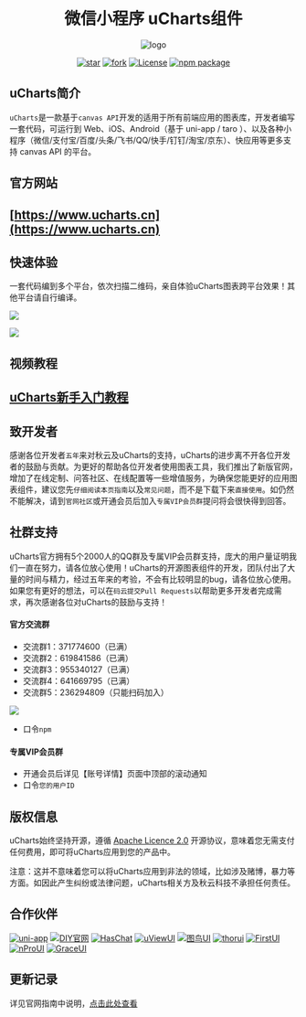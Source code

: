 <h1 align="center">微信小程序 uCharts组件</h1>

<div align="center">

![logo](https://img-blog.csdnimg.cn/4a276226973841468c1be356f8d9438b.png)

[![star](https://gitee.com/uCharts/uCharts/badge/star.svg?theme=gvp)](https://gitee.com/uCharts/uCharts/stargazers)
[![fork](https://gitee.com/uCharts/uCharts/badge/fork.svg?theme=gvp)](https://gitee.com/uCharts/uCharts/members)
[![License](https://img.shields.io/badge/license-Apache%202-4EB1BA.svg)](https://www.apache.org/licenses/LICENSE-2.0.html)
[![npm package](https://img.shields.io/npm/v/@qiun/ucharts.svg?style=flat-square)](https://www.npmjs.com/~qiun)

</div>

## uCharts简介

`uCharts`是一款基于`canvas API`开发的适用于所有前端应用的图表库，开发者编写一套代码，可运行到 Web、iOS、Android（基于 uni-app / taro ）、以及各种小程序（微信/支付宝/百度/头条/飞书/QQ/快手/钉钉/淘宝/京东）、快应用等更多支持 canvas API 的平台。

## 官方网站

## [https://www.ucharts.cn](https://www.ucharts.cn)

## 快速体验

一套代码编到多个平台，依次扫描二维码，亲自体验uCharts图表跨平台效果！其他平台请自行编译。

![](https://www.ucharts.cn/images/web/guide/qrcode20220224.png)

![](https://img-blog.csdnimg.cn/7d0115593ff24ac39a224fb7c6ed72a4.png)


## 视频教程
## [uCharts新手入门教程](https://www.bilibili.com/video/BV1qA411Q7se/?share_source=copy_web&vd_source=42a1242f9aaade6427736af69eb2e1d9)

## 致开发者

感谢各位开发者`五年`来对秋云及uCharts的支持，uCharts的进步离不开各位开发者的鼓励与贡献。为更好的帮助各位开发者使用图表工具，我们推出了新版官网，增加了在线定制、问答社区、在线配置等一些增值服务，为确保您能更好的应用图表组件，建议您先`仔细阅读本页指南`以及`常见问题`，而不是下载下来`直接使用`。如仍然不能解决，请到`官网社区`或开通会员后加入`专属VIP会员群`提问将会很快得到回答。

## 社群支持

uCharts官方拥有5个2000人的QQ群及专属VIP会员群支持，庞大的用户量证明我们一直在努力，请各位放心使用！uCharts的开源图表组件的开发，团队付出了大量的时间与精力，经过五年来的考验，不会有比较明显的bug，请各位放心使用。如果您有更好的想法，可以在`码云提交Pull Requests`以帮助更多开发者完成需求，再次感谢各位对uCharts的鼓励与支持！

#### 官方交流群
- 交流群1：371774600（已满）
- 交流群2：619841586（已满）
- 交流群3：955340127（已满）
- 交流群4：641669795（已满）
- 交流群5：236294809（只能扫码加入）

![](https://www.ucharts.cn/images/web/qq5.jpg)

- 口令`npm`

#### 专属VIP会员群
- 开通会员后详见【账号详情】页面中顶部的滚动通知
- 口令`您的用户ID`

## 版权信息

uCharts始终坚持开源，遵循 [Apache Licence 2.0](https://www.apache.org/licenses/LICENSE-2.0.html) 开源协议，意味着您无需支付任何费用，即可将uCharts应用到您的产品中。

注意：这并不意味着您可以将uCharts应用到非法的领域，比如涉及赌博，暴力等方面。如因此产生纠纷或法律问题，uCharts相关方及秋云科技不承担任何责任。

## 合作伙伴

[![uni-app](https://www.ucharts.cn/images/web/guide/links/uni-app.png)](https://uniapp.dcloud.io/)
[![DIY官网](https://www.ucharts.cn/images/web/guide/links/diy-gw.png)](https://www.diygw.com/)
[![HasChat](https://www.ucharts.cn/images/web/guide/links/haschat.png)](https://gitee.com/howcode/has-chat)
[![uViewUI](https://www.ucharts.cn/images/web/guide/links/uView.png)](https://www.uviewui.com/)
[![图鸟UI](https://www.ucharts.cn/images/web/guide/links/tuniao.png)](https://ext.dcloud.net.cn/plugin?id=7088)
[![thorui](https://www.ucharts.cn/images/web/guide/links/thorui.png)](https://ext.dcloud.net.cn/publisher?id=202)
[![FirstUI](https://www.ucharts.cn/images/web/guide/links/first.png)](https://www.firstui.cn/)
[![nProUI](https://www.ucharts.cn/images/web/guide/links/nPro.png)](https://ext.dcloud.net.cn/plugin?id=5169)
[![GraceUI](https://www.ucharts.cn/images/web/guide/links/grace.png)](https://www.graceui.com/)


## 更新记录

详见官网指南中说明，[点击此处查看](https://www.ucharts.cn/v2/#/guide/index?id=100)
